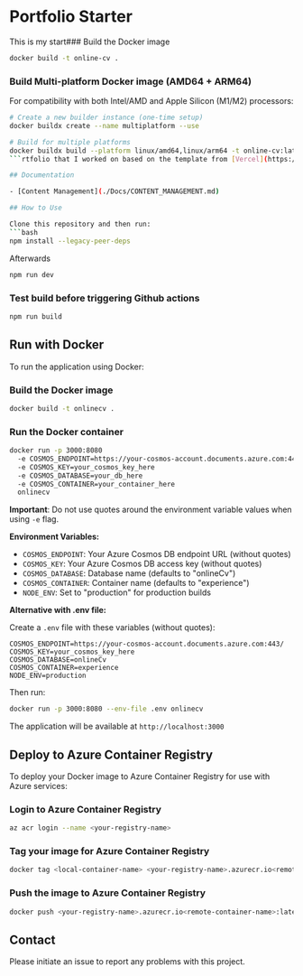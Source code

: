 # Portfolio Starter

This is my start### Build the Docker image

```bash
docker build -t online-cv .
```

### Build Multi-platform Docker image (AMD64 + ARM64)

For compatibility with both Intel/AMD and Apple Silicon (M1/M2) processors:

```bash
# Create a new builder instance (one-time setup)
docker buildx create --name multiplatform --use

# Build for multiple platforms
docker buildx build --platform linux/amd64,linux/arm64 -t online-cv:latest .
```rtfolio that I worked on based on the template from [Vercel](https://portfolio-blog-starter.vercel.app).

## Documentation

- [Content Management](./Docs/CONTENT_MANAGEMENT.md)

## How to Use

Clone this repository and then run:
```bash
npm install --legacy-peer-deps
```

Afterwards
```bash
npm run dev
```

### Test build before triggering Github actions

```bash
npm run build
```

## Run with Docker

To run the application using Docker:

### Build the Docker image

```bash
docker build -t onlinecv .
```

### Run the Docker container

```bash
docker run -p 3000:8080 
  -e COSMOS_ENDPOINT=https://your-cosmos-account.documents.azure.com:443/ 
  -e COSMOS_KEY=your_cosmos_key_here 
  -e COSMOS_DATABASE=your_db_here 
  -e COSMOS_CONTAINER=your_container_here 
  onlinecv
```

**Important**: Do not use quotes around the environment variable values when using `-e` flag.

**Environment Variables:**

- `COSMOS_ENDPOINT`: Your Azure Cosmos DB endpoint URL (without quotes)
- `COSMOS_KEY`: Your Azure Cosmos DB access key (without quotes)
- `COSMOS_DATABASE`: Database name (defaults to "onlineCv")
- `COSMOS_CONTAINER`: Container name (defaults to "experience")
- `NODE_ENV`: Set to "production" for production builds

**Alternative with .env file:**

Create a `.env` file with these variables (without quotes):
```env
COSMOS_ENDPOINT=https://your-cosmos-account.documents.azure.com:443/
COSMOS_KEY=your_cosmos_key_here
COSMOS_DATABASE=onlineCv
COSMOS_CONTAINER=experience
NODE_ENV=production
```

Then run:
```bash
docker run -p 3000:8080 --env-file .env onlinecv
```

The application will be available at `http://localhost:3000`

## Deploy to Azure Container Registry

To deploy your Docker image to Azure Container Registry for use with Azure services:

### Login to Azure Container Registry

```bash
az acr login --name <your-registry-name>
```

### Tag your image for Azure Container Registry

```bash
docker tag <local-container-name> <your-registry-name>.azurecr.io<remote-container-name>:latest
```

### Push the image to Azure Container Registry

```bash
docker push <your-registry-name>.azurecr.io<remote-container-name>:latest
```

## Contact

Please initiate an issue to report any problems with this project.